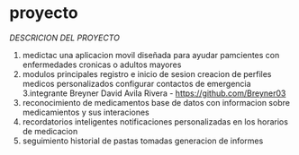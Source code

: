 # proyecto
*DESCRICION DEL PROYECTO*
1. medictac
   una aplicacion movil diseñada para ayudar pamcientes con enfermedades cronicas o adultos mayores
4. modulos principales
   registro e inicio de sesion
   creacion de perfiles medicos personalizados
   configurar contactos de emergencia
3.integrante
   Breyner David Avila Rivera   - https://github.com/Breyner03
5. reconocimiento de medicamentos
   base de datos con informacion sobre medicamientos y sus interaciones
6. recordatorios inteligentes
   notificaciones personalizadas en los horarios de medicacion
7. seguimiento
   historial de pastas tomadas
   generacion de informes

